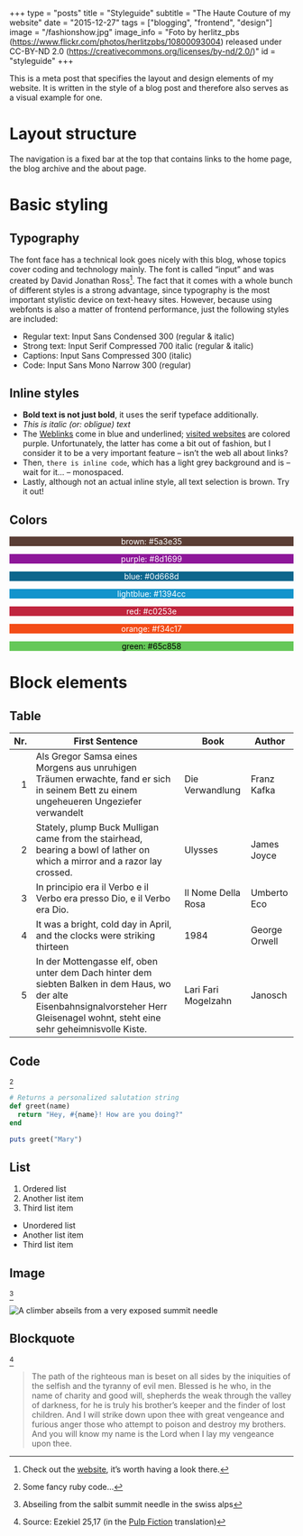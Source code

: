+++
type = "posts"
title = "Styleguide"
subtitle = "The Haute Couture of my website"
date = "2015-12-27"
tags = ["blogging", "frontend", "design"]
image = "/fashionshow.jpg"
image_info = "Foto by herlitz_pbs (https://www.flickr.com/photos/herlitzpbs/10800093004) released under CC-BY-ND 2.0 (https://creativecommons.org/licenses/by-nd/2.0/)"
id = "styleguide"
+++

This is a meta post that specifies the layout and design elements of my website. It is written in the style of a blog post and therefore also serves as a visual example for one.

# Layout structure

The navigation is a fixed bar at the top that contains links to the home page, the blog archive and the about page.


# Basic styling

## Typography

The font face has a technical look goes nicely with this blog, whose topics cover coding and technology mainly. The font is called “input” and was created by David Jonathan Ross[^1]. The fact that it comes with a whole bunch of different styles is a strong advantage, since typography is the most important stylistic device on text-heavy sites. However, because using webfonts is also a matter of frontend performance, just the following styles are included:

- Regular text: Input Sans Condensed 300 (regular & italic)
- Strong text: Input Serif Compressed 700 italic (regular & italic)
- Captions: Input Sans Compressed 300 (italic)
- Code: Input Sans Mono Narrow 300 (regular)

## Inline styles

- **Bold text is not just bold**, it uses the serif typeface additionally.
- *This is italic (or: obligue) text*
- The <a href="#foo" onclick="return false" class="link">Weblinks</a> come in blue and underlined; <a href="#foo" onclick="return false" class="link--visited">visited websites</a> are colored purple. Unfortunately, the latter has come a bit out of fashion, but I consider it to be a very important feature – isn’t the web all about links?
- Then, `there is inline code`, which has a light grey background and is – wait for it… – monospaced.
- Lastly, although not an actual inline style, all text selection is brown. Try it out!

## Colors

<p style="background-color:#5a3e35;text-align:center;color:#fff;">brown: #5a3e35</p>
<p style="background-color:#8d1699;text-align:center;color:#fff;">purple: #8d1699</p>
<p style="background-color:#0d668d;text-align:center;color:#fff;">blue: #0d668d</p>
<p style="background-color:#1394cc;text-align:center;color:#fff;">lightblue: #1394cc</p>
<p style="background-color:#c0253e;text-align:center;color:#fff;">red: #c0253e</p>
<p style="background-color:#f34c17;text-align:center;color:#fff;">orange: #f34c17</p>
<p style="background-color:#65c858;text-align:center;color:#000;">green: #65c858</p>

# Block elements

## Table

|Nr.|First Sentence|Book|Author|
|--:|--------------|----|------|
|  1|Als Gregor Samsa eines Morgens aus unruhigen Träumen erwachte, fand er sich in seinem Bett zu einem ungeheueren Ungeziefer verwandelt|Die Verwandlung|Franz Kafka|
|  2|Stately, plump Buck Mulligan came from the stairhead, bearing a bowl of lather on which a mirror and a razor lay crossed.|Ulysses|James Joyce|
|  3|In principio era il Verbo e il Verbo era presso Dio, e il Verbo era Dio.|Il Nome Della Rosa|Umberto Eco|
|  4|It was a bright, cold day in April, and the clocks were striking thirteen|1984|George Orwell|
|  5|In der Mottengasse elf, oben unter dem Dach hinter dem siebten Balken in dem Haus, wo der alte Eisenbahnsignalvorsteher Herr Gleisenagel wohnt, steht eine sehr geheimnisvolle Kiste.|Lari Fari Mogelzahn|Janosch|

## Code

[^2]

```Ruby
# Returns a personalized salutation string
def greet(name)
  return "Hey, #{name}! How are you doing?"
end

puts greet("Mary")
```

## List

1. Ordered list
2. Another list item
3. Third list item

- Unordered list
- Another list item
- Third list item

## Image

[^3]

![A climber abseils from a very exposed summit needle](/salbit.jpg)

## Blockquote

[^4]

> The path of the righteous man is beset on all sides by the iniquities of the selfish and the tyranny of evil men. Blessed is he who, in the name of charity and good will, shepherds the weak through the valley of darkness, for he is truly his brother’s keeper and the finder of lost children. And I will strike down upon thee with great vengeance and furious anger those who attempt to poison and destroy my brothers. And you will know my name is the Lord when I lay my vengeance upon thee.

[^1]: Check out the [website](http://input.fontbureau.com), it’s worth having a look there.
[^2]: Some fancy ruby code…
[^3]: Abseiling from the salbit summit needle in the swiss alps
[^4]: Source: Ezekiel 25,17 (in the [Pulp Fiction](https://www.youtube.com/watch?v=BdxD8DWt_pU) translation)
